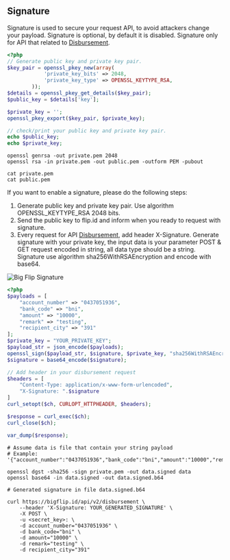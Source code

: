 <div></div>

## Signature

Signature is used to secure your request API, to avoid attackers change your payload. Signature is optional, by default it is disabled. Signature only for API that related to [Disbursement](#disbursement).

```php
<?php
// Generate public key and private key pair.
$key_pair = openssl_pkey_new(array(
            'private_key_bits' => 2048,
            'private_key_type' => OPENSSL_KEYTYPE_RSA,
        ));
$details = openssl_pkey_get_details($key_pair);
$public_key = $details['key'];

$private_key = '';
openssl_pkey_export($key_pair, $private_key);

// check/print your public key and private key pair.
echo $public_key;
echo $private_key;
```

```shell
openssl genrsa -out private.pem 2048
openssl rsa -in private.pem -out public.pem -outform PEM -pubout

cat private.pem
cat public.pem
```

If you want to enable a signature, please do the following steps:

1. Generate public key and private key pair. Use algorithm OPENSSL_KEYTYPE_RSA 2048 bits.
2. Send the public key to flip.id and inform when you ready to request with signature.
3. Every request for API [Disbursement](#disbursement), add header X-Signature. Generate signature with your private key, the input data is your parameter POST & GET request encoded in string, all data type should be a string. Signature use algorithm sha256WithRSAEncryption and encode with base64.

![Big Flip Signature](bigflip_signature.jpg)

```php
<?php
$payloads = [
    "account_number" => "0437051936",
    "bank_code" => "bni",
    "amount" => "10000",
    "remark" => "testing",
    "recipient_city" => "391"
];
$private_key = "YOUR_PRIVATE_KEY";
$payload_str = json_encode($payloads);
openssl_sign($payload_str, $signature, $private_key, "sha256WithRSAEncryption");
$signature = base64_encode($signature);

// Add header in your disbursement request
$headers = [
	"Content-Type: application/x-www-form-urlencoded",
	"X-Signature: ".$signature
]
curl_setopt($ch, CURLOPT_HTTPHEADER, $headers);

$response = curl_exec($ch);
curl_close($ch);

var_dump($response);
```

```shell
# Assume data is file that contain your string payload
# Example: '{"account_number":"0437051936","bank_code":"bni","amount":"10000","remark":"testing","recipient_city":"391"}'

openssl dgst -sha256 -sign private.pem -out data.signed data
openssl base64 -in data.signed -out data.signed.b64

# Generated signature in file data.signed.b64

curl https://bigflip.id/api/v2/disbursement \
	--header 'X-Signature: YOUR_GENERATED_SIGNATURE' \
    -X POST \
    -u <secret_key>: \
    -d account_number="0437051936" \
    -d bank_code="bni" \
    -d amount="10000" \
    -d remark="testing" \
    -d recipient_city="391"
```
